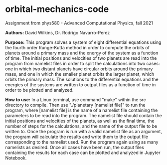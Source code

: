 # orbital-mechanics-code
Assignment from phys580 - Advanced Computational Physics, fall 2021

**Authors:** David Wilkins, Dr. Rodrigo Navarro-Perez

**Purpose:** This program solves a system of eight differential equations using the fourth order Runge-Kutta method in order to compute the orbits of planets around a primary mass and the energy of the system as a function of time. The initial positions and velocities of two planets are read into the program from namelist files in order to split the calculations into two cases: one in which two distant planets have circular orbits around the primary mass, and one in which the smaller planet orbits the larger planet, which orbits the primary mass. The solutions to the differential equations and the energies of the systems are written to output files as a function of time in order to be plotted and analyzed.

**How to use:** In a Linux terminal, use command "make" within the src directory to compile. Then use "./planetary [namelist file]" to run the program, where [namelist file] is the name of a namelist file containing the parameters to be read into the program. The namelist file should contain the initial positions and velocities of the planets, as well as the final time, the number of steps for the calculations, and the name of the output file to be written to. Once the program is run with a valid namelist file as an argument, the program will calculate the results and write them to the output file corresponding to the namelist used. Run the program again using as many namelists as desired. Once all cases have been run, the output files containing the results for each case can be plotted and analyzed in Jupyter Notebook.
